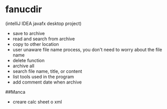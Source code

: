 # fanucdir

(intelliJ IDEA javafx desktop project)

- save to archive
- read and search from archive
- copy to other location
- user unaware file name process, you don't need to worry about the file name
- delete function
- archive all
- search file name, title, or content
- list tools used in the program
- add comment date when archive

##Manca

- creare calc sheet o xml
